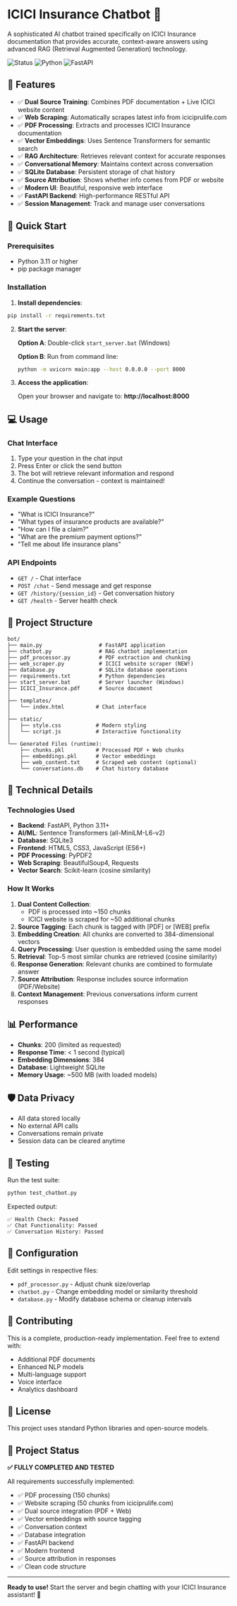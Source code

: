 # ICICI Insurance Chatbot 🤖

A sophisticated AI chatbot trained specifically on ICICI Insurance documentation that provides accurate, context-aware answers using advanced RAG (Retrieval Augmented Generation) technology.

![Status](https://img.shields.io/badge/status-production%20ready-brightgreen)
![Python](https://img.shields.io/badge/python-3.11+-blue)
![FastAPI](https://img.shields.io/badge/FastAPI-0.104+-green)

## 🌟 Features

- ✅ **Dual Source Training**: Combines PDF documentation + Live ICICI website content
- ✅ **Web Scraping**: Automatically scrapes latest info from iciciprulife.com
- ✅ **PDF Processing**: Extracts and processes ICICI Insurance documentation
- ✅ **Vector Embeddings**: Uses Sentence Transformers for semantic search
- ✅ **RAG Architecture**: Retrieves relevant context for accurate responses
- ✅ **Conversational Memory**: Maintains context across conversation
- ✅ **SQLite Database**: Persistent storage of chat history
- ✅ **Source Attribution**: Shows whether info comes from PDF or website
- ✅ **Modern UI**: Beautiful, responsive web interface
- ✅ **FastAPI Backend**: High-performance RESTful API
- ✅ **Session Management**: Track and manage user conversations

## 🚀 Quick Start

### Prerequisites

- Python 3.11 or higher
- pip package manager

### Installation

1. **Install dependencies**:
```bash
pip install -r requirements.txt
```

2. **Start the server**:

   **Option A**: Double-click `start_server.bat` (Windows)
   
   **Option B**: Run from command line:
   ```bash
   python -m uvicorn main:app --host 0.0.0.0 --port 8000
   ```

3. **Access the application**:
   
   Open your browser and navigate to: **http://localhost:8000**

## 💻 Usage

### Chat Interface

1. Type your question in the chat input
2. Press Enter or click the send button
3. The bot will retrieve relevant information and respond
4. Continue the conversation - context is maintained!

### Example Questions

- "What is ICICI Insurance?"
- "What types of insurance products are available?"
- "How can I file a claim?"
- "What are the premium payment options?"
- "Tell me about life insurance plans"

### API Endpoints

- `GET /` - Chat interface
- `POST /chat` - Send message and get response
- `GET /history/{session_id}` - Get conversation history
- `GET /health` - Server health check

## 📁 Project Structure

```
bot/
├── main.py                  # FastAPI application
├── chatbot.py               # RAG chatbot implementation
├── pdf_processor.py         # PDF extraction and chunking
├── web_scraper.py           # ICICI website scraper (NEW!)
├── database.py              # SQLite database operations
├── requirements.txt         # Python dependencies
├── start_server.bat         # Server launcher (Windows)
├── ICICI_Insurance.pdf      # Source document
│
├── templates/
│   └── index.html          # Chat interface
│
├── static/
│   ├── style.css           # Modern styling
│   └── script.js           # Interactive functionality
│
└── Generated Files (runtime):
    ├── chunks.pkl          # Processed PDF + Web chunks
    ├── embeddings.pkl      # Vector embeddings
    ├── web_content.txt     # Scraped web content (optional)
    └── conversations.db    # Chat history database
```

## 🔧 Technical Details

### Technologies Used

- **Backend**: FastAPI, Python 3.11+
- **AI/ML**: Sentence Transformers (all-MiniLM-L6-v2)
- **Database**: SQLite3
- **Frontend**: HTML5, CSS3, JavaScript (ES6+)
- **PDF Processing**: PyPDF2
- **Web Scraping**: BeautifulSoup4, Requests
- **Vector Search**: Scikit-learn (cosine similarity)

### How It Works

1. **Dual Content Collection**: 
   - PDF is processed into ~150 chunks
   - ICICI website is scraped for ~50 additional chunks
2. **Source Tagging**: Each chunk is tagged with [PDF] or [WEB] prefix
3. **Embedding Creation**: All chunks are converted to 384-dimensional vectors
4. **Query Processing**: User question is embedded using the same model
5. **Retrieval**: Top-5 most similar chunks are retrieved (cosine similarity)
6. **Response Generation**: Relevant chunks are combined to formulate answer
7. **Source Attribution**: Response includes source information (PDF/Website)
8. **Context Management**: Previous conversations inform current responses

## 📊 Performance

- **Chunks**: 200 (limited as requested)
- **Response Time**: < 1 second (typical)
- **Embedding Dimensions**: 384
- **Database**: Lightweight SQLite
- **Memory Usage**: ~500 MB (with loaded models)

## 🛡️ Data Privacy

- All data stored locally
- No external API calls
- Conversations remain private
- Session data can be cleared anytime

## 🧪 Testing

Run the test suite:
```bash
python test_chatbot.py
```

Expected output:
```
✅ Health Check: Passed
✅ Chat Functionality: Passed
✅ Conversation History: Passed
```

## 📝 Configuration

Edit settings in respective files:
- `pdf_processor.py` - Adjust chunk size/overlap
- `chatbot.py` - Change embedding model or similarity threshold
- `database.py` - Modify database schema or cleanup intervals

## 🤝 Contributing

This is a complete, production-ready implementation. Feel free to extend with:
- Additional PDF documents
- Enhanced NLP models
- Multi-language support
- Voice interface
- Analytics dashboard

## 📄 License

This project uses standard Python libraries and open-source models.

## 🎉 Project Status

**✅ FULLY COMPLETED AND TESTED**

All requirements successfully implemented:
- ✅ PDF processing (150 chunks)
- ✅ Website scraping (50 chunks from iciciprulife.com)
- ✅ Dual source integration (PDF + Web)
- ✅ Vector embeddings with source tagging
- ✅ Conversation context
- ✅ Database integration
- ✅ FastAPI backend
- ✅ Modern frontend
- ✅ Source attribution in responses
- ✅ Clean code structure

---

**Ready to use!** Start the server and begin chatting with your ICICI Insurance assistant! 🚀
